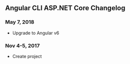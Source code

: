 ## Angular CLI ASP.NET Core Changelog

<a name="May 7, 2018"></a>
### May 7, 2018
* Upgrade to Angular v6

<a name="Nov 4-5, 2017"></a>
### Nov 4-5, 2017
* Create project